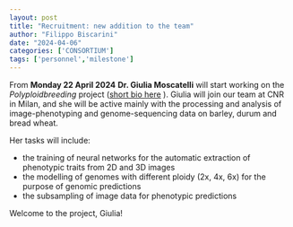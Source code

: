 ```yaml
---
layout: post
title: "Recruitment: new addition to the team"
author: "Filippo Biscarini"
date: "2024-04-06"
categories: ['CONSORTIUM']
tags: ['personnel','milestone']
---
```


From **Monday 22 April 2024** **Dr. Giulia Moscatelli** will start working on the *Polyploidbreeding* project ([short bio here](/consortium.html) ).
Giulia will join our team at CNR in Milan, and she will be active mainly with the processing and analysis of image-phenotyping and genome-sequencing data on barley, durum and bread wheat.

Her tasks will include:
- the training of neural networks for the automatic extraction of phenotypic traits from 2D and 3D images
- the modelling of genomes with different ploidy (2x, 4x, 6x) for the purpose of genomic predictions
- the subsampling of image data for phenotypic predictions

Welcome to the project, Giulia!


